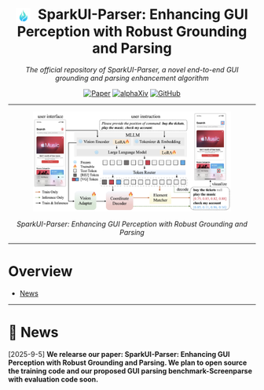 <h1 align="center">
  <img src="./assets/sparkui_logo.png" width="30" style="vertical-align: middle; margin-right: 8px;" />
  SparkUI-Parser: Enhancing GUI Perception with Robust Grounding and Parsing
</h1>

<div align="center">

<p><em>The official repository of SparkUI-Parser, a novel end-to-end GUI grounding and parsing enhancement algorithm</em></p>

[![Paper](https://img.shields.io/badge/Paper-TBA-A42C25?style=for-the-badge)](https://arxiv.org/abs/2509.04908)
[![alphaXiv](https://img.shields.io/badge/alphaXiv-2507.15846-1f8ceb?style=for-the-badge)](https://www.alphaxiv.org/abs/2509.04908)
[![GitHub](https://img.shields.io/badge/Code-GUI--G2-000000?style=for-the-badge&logo=github)](https://github.com/antgroup/SparkUI-Parser)


</div>

---

<div align="center">
  <img src="./assets/method.png" alt="SparkUI-Parser Framework" width="80%" />
  <p><em>SparkUI-Parser: Enhancing GUI Perception with Robust Grounding and Parsing</em></p>
</div>

---

# Overview

* [News](#news)

---

# 🎉 News

[2025-9-5] **We relearse our paper: SparkUI-Parser: Enhancing GUI Perception with Robust Grounding and Parsing. We plan to open source the training code and our proposed GUI parsing benchmark-Screenparse with evaluation code soon.**